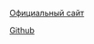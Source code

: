 [Официальный сайт](https://ja2-stracciatella.github.io/download)

[Github](https://github.com/ja2-stracciatella/ja2-stracciatella)